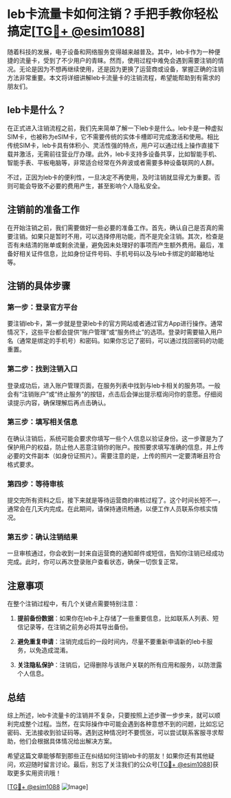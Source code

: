 # leb卡流量卡如何注销？手把手教你轻松搞定[[TG💪+ @esim1088](https://t.me/s/esim1088)]

随着科技的发展，电子设备和网络服务变得越来越普及。其中，leb卡作为一种便捷的流量卡，受到了不少用户的青睐。然而，使用过程中难免会遇到需要注销的情况。无论是因为不想再继续使用，还是因为更换了运营商或设备，掌握正确的注销方法非常重要。本文将详细讲解leb卡流量卡的注销流程，希望能帮助到有需求的朋友们。

## leb卡是什么？

在正式进入注销流程之前，我们先来简单了解一下leb卡是什么。leb卡是一种虚拟SIM卡，也被称为eSIM卡，它不需要传统的实体卡槽即可完成激活和使用。相比传统SIM卡，leb卡具有体积小、灵活性强的特点，用户可以通过线上操作直接下载并激活，无需前往营业厅办理。此外，leb卡支持多设备共享，比如智能手机、智能手表、平板电脑等，非常适合经常在外奔波或者需要多种设备联网的人群。

不过，正因为leb卡的便利性，一旦决定不再使用，及时注销就显得尤为重要。否则可能会导致不必要的费用产生，甚至影响个人隐私安全。

## 注销前的准备工作

在开始注销之前，我们需要做好一些必要的准备工作。首先，确认自己是否真的需要注销。如果只是暂时不用，可以选择停用功能，而不是完全注销。其次，检查是否有未结清的账单或剩余流量，避免因未处理好的事项而产生额外费用。最后，准备好相关证件信息，比如身份证件号码、手机号码以及与leb卡绑定的邮箱地址等。

## 注销的具体步骤

### 第一步：登录官方平台

要注销leb卡，第一步就是登录leb卡的官方网站或者通过官方App进行操作。通常情况下，这些平台都会提供“账户管理”或“服务终止”的选项。登录时需要输入用户名（通常是绑定的手机号）和密码。如果你忘记了密码，可以通过找回密码的功能重置。

### 第二步：找到注销入口

登录成功后，进入账户管理页面，在服务列表中找到与leb卡相关的服务项。一般会有“注销账户”或“终止服务”的按钮，点击后会弹出提示框询问你的意愿。仔细阅读提示内容，确保理解后再点击确认。

### 第三步：填写相关信息

在确认注销后，系统可能会要求你填写一些个人信息以验证身份。这一步骤是为了保护用户的权益，防止他人恶意注销你的账户。按照要求填写准确的信息，并上传必要的文件副本（如身份证照片）。需要注意的是，上传的照片一定要清晰且符合格式要求。

### 第四步：等待审核

提交完所有资料之后，接下来就是等待运营商的审核过程了。这个时间长短不一，通常会在几天内完成。在此期间，请保持通讯畅通，以便工作人员联系你核实情况。

### 第五步：确认注销结果

一旦审核通过，你会收到一封来自运营商的通知邮件或短信，告知你注销已经成功完成。此时，你可以再次登录账户查看状态，确保一切恢复正常。

## 注意事项

在整个注销过程中，有几个关键点需要特别注意：

1. **提前备份数据**：如果你在leb卡上存储了一些重要信息，比如联系人列表、短信记录等，在注销之前务必将其导出备份。
   
2. **避免重复申请**：注销完成后的一段时间内，尽量不要重新申请新的leb卡服务，以免造成混淆。

3. **关注隐私保护**：注销后，记得删除与该账户关联的所有应用和服务，以防泄露个人信息。

## 总结

综上所述，leb卡流量卡的注销并不复杂，只要按照上述步骤一步步来，就可以顺利完成整个过程。当然，在实际操作中可能会遇到各种意想不到的问题，比如忘记密码、无法接收到验证码等。遇到这种情况时不要慌张，可以尝试联系客服寻求帮助，他们会根据具体情况给出解决方案。

希望这篇文章能够帮到那些正在纠结如何注销leb卡的朋友！如果你还有其他疑问，欢迎随时留言讨论。最后，别忘了关注我们的公众号[[TG💪+ @esim1088](https://t.me/s/esim1088)]获取更多实用资讯哦！

[[TG💪+ @esim1088](https://t.me/s/esim1088) ![Image](https://i.postimg.cc/4NQfJmqS/Snipaste-2025-05-13-00-14-12.png)]